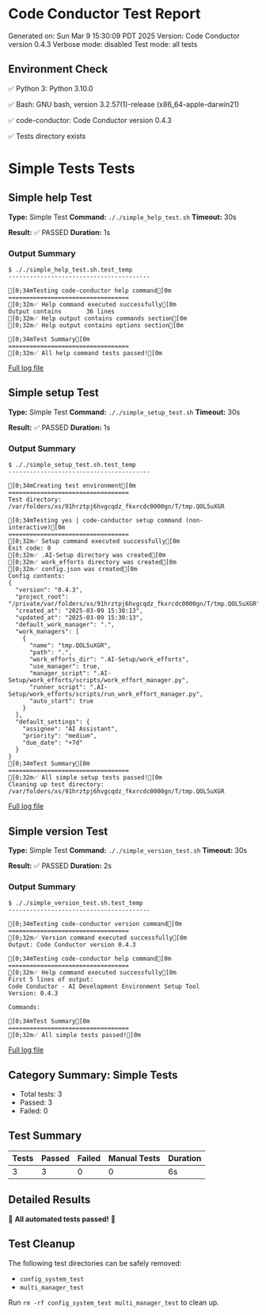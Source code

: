 # Code Conductor Test Report
Generated on: Sun Mar  9 15:30:09 PDT 2025
Version: Code Conductor version 0.4.3
Verbose mode: disabled
Test mode: all tests

## Environment Check
✅ Python 3: Python 3.10.0

✅ Bash: GNU bash, version 3.2.57(1)-release (x86_64-apple-darwin21)

✅ code-conductor: Code Conductor version 0.4.3

✅ Tests directory exists

# Simple Tests Tests

## Simple help Test
**Type:** Simple Test
**Command:** `././simple_help_test.sh`
**Timeout:** 30s

**Result:** ✅ PASSED
**Duration:** 1s
### Output Summary
```
$ ././simple_help_test.sh.test_temp
----------------------------------------

[0;34mTesting code-conductor help command[0m
==================================
[0;32m✅ Help command executed successfully[0m
Output contains       36 lines
[0;32m✅ Help output contains commands section[0m
[0;32m✅ Help output contains options section[0m

[0;34mTest Summary[0m
==================================
[0;32m✅ All help command tests passed![0m
```

[Full log file](test_reports/Simple_help_Test_2025-03-09_15-30-09.log)

## Simple setup Test
**Type:** Simple Test
**Command:** `././simple_setup_test.sh`
**Timeout:** 30s

**Result:** ✅ PASSED
**Duration:** 1s
### Output Summary
```
$ ././simple_setup_test.sh.test_temp
----------------------------------------

[0;34mCreating test environment[0m
==================================
Test directory: /var/folders/xs/91hrztpj6hvgcqdz_fkxrcdc0000gn/T/tmp.QOL5uXGR

[0;34mTesting yes | code-conductor setup command (non-interactive)[0m
==================================
[0;32m✅ Setup command executed successfully[0m
Exit code: 0
[0;32m✅ .AI-Setup directory was created[0m
[0;32m✅ work_efforts directory was created[0m
[0;32m✅ config.json was created[0m
Config contents:
{
  "version": "0.4.3",
  "project_root": "/private/var/folders/xs/91hrztpj6hvgcqdz_fkxrcdc0000gn/T/tmp.QOL5uXGR",
  "created_at": "2025-03-09 15:30:13",
  "updated_at": "2025-03-09 15:30:13",
  "default_work_manager": ".",
  "work_managers": [
    {
      "name": "tmp.QOL5uXGR",
      "path": ".",
      "work_efforts_dir": ".AI-Setup/work_efforts",
      "use_manager": true,
      "manager_script": ".AI-Setup/work_efforts/scripts/work_effort_manager.py",
      "runner_script": ".AI-Setup/work_efforts/scripts/run_work_effort_manager.py",
      "auto_start": true
    }
  ],
  "default_settings": {
    "assignee": "AI Assistant",
    "priority": "medium",
    "due_date": "+7d"
  }
}
[0;34mTest Summary[0m
==================================
[0;32m✅ All simple setup tests passed![0m
Cleaning up test directory: /var/folders/xs/91hrztpj6hvgcqdz_fkxrcdc0000gn/T/tmp.QOL5uXGR
```

[Full log file](test_reports/Simple_setup_Test_2025-03-09_15-30-09.log)

## Simple version Test
**Type:** Simple Test
**Command:** `././simple_version_test.sh`
**Timeout:** 30s

**Result:** ✅ PASSED
**Duration:** 2s
### Output Summary
```
$ ././simple_version_test.sh.test_temp
----------------------------------------

[0;34mTesting code-conductor version command[0m
==================================
[0;32m✅ Version command executed successfully[0m
Output: Code Conductor version 0.4.3

[0;34mTesting code-conductor help command[0m
==================================
[0;32m✅ Help command executed successfully[0m
First 5 lines of output: 
Code Conductor - AI Development Environment Setup Tool
Version: 0.4.3

Commands:

[0;34mTest Summary[0m
==================================
[0;32m✅ All simple tests passed![0m
```

[Full log file](test_reports/Simple_version_Test_2025-03-09_15-30-09.log)

## Category Summary: Simple Tests
- Total tests: 3
- Passed: 3
- Failed: 0

## Test Summary

| Tests | Passed | Failed | Manual Tests | Duration |
|-------|--------|--------|-------------|----------|
| 3 | 3 | 0 | 0 | 6s |

## Detailed Results

🎉 **All automated tests passed!** 🎉

## Test Cleanup
The following test directories can be safely removed:
- `config_system_test`
- `multi_manager_test`

Run `rm -rf config_system_test multi_manager_test` to clean up.
